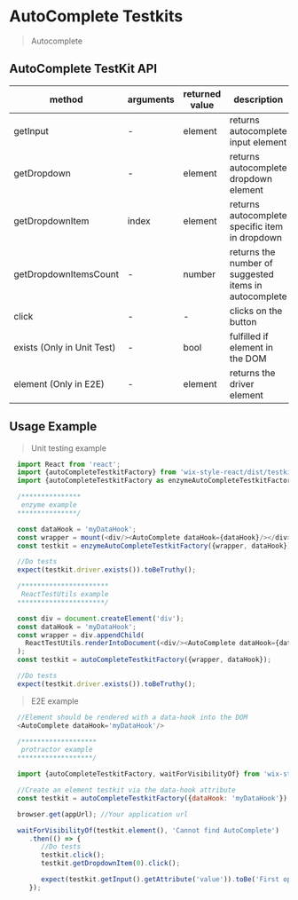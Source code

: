 # AutoComplete Testkits

> Autocomplete

## AutoComplete TestKit API

| method | arguments | returned value | description |
|--------|-----------|----------------|-------------|
| getInput | - | element | returns autocomplete input element |
| getDropdown | - | element | returns autocomplete dropdown element |
| getDropdownItem | index | element | returns autocomplete specific item in dropdown |
| getDropdownItemsCount | - | number | returns the number of suggested items in autocomplete |
| click | - | - | clicks on the button |
| exists (Only in Unit Test) | - | bool | fulfilled if element in the DOM |
| element (Only in E2E) | - | element | returns the driver element |

## Usage Example

> Unit testing example

```javascript
  import React from 'react';
  import {autoCompleteTestkitFactory} from 'wix-style-react/dist/testkit/protractor';
  import {autoCompleteTestkitFactory as enzymeAutoCompleteTestkitFactory} from 'wix-style-react/dist/testkit/protractor';

  /***************
   enzyme example
  ***************/

  const dataHook = 'myDataHook';
  const wrapper = mount(<div/><AutoComplete dataHook={dataHook}/></div>);
  const testkit = enzymeAutoCompleteTestkitFactory({wrapper, dataHook});

  //Do tests
  expect(testkit.driver.exists()).toBeTruthy();

  /**********************
   ReactTestUtils example
  **********************/

  const div = document.createElement('div');
  const dataHook = 'myDataHook';
  const wrapper = div.appendChild(
    ReactTestUtils.renderIntoDocument(<div/><AutoComplete dataHook={dataHook}/></div>, {dataHook})
  );
  const testkit = autoCompleteTestkitFactory({wrapper, dataHook});

  //Do tests
  expect(testkit.driver.exists()).toBeTruthy();
```
> E2E example

```javascript
  //Element should be rendered with a data-hook into the DOM
  <AutoComplete dataHook='myDataHook'/>

  /*******************
   protractor example
  *******************/

  import {autoCompleteTestkitFactory, waitForVisibilityOf} from 'wix-style-react/dist/testkit/protractor';

  //Create an element testkit via the data-hook attribute
  const testkit = autoCompleteTestkitFactory({dataHook: 'myDataHook'});

  browser.get(appUrl); //Your application url

  waitForVisibilityOf(testkit.element(), 'Cannot find AutoComplete')
     .then(() => {
        //Do tests
        testkit.click();
        testkit.getDropdownItem(0).click();

        expect(testkit.getInput().getAttribute('value')).toBe('First option');
     });

```
